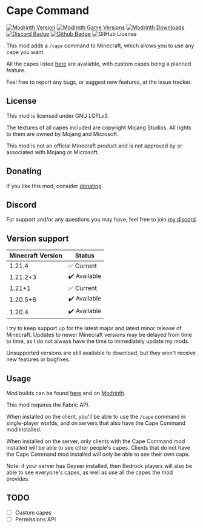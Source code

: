 # Cape Command

[![Modrinth Version](https://img.shields.io/modrinth/v/Ck0I4Uep?logo=modrinth&color=008800)](https://modrinth.com/mod/cape-command)
[![Modrinth Game Versions](https://img.shields.io/modrinth/game-versions/Ck0I4Uep?logo=modrinth&color=008800)](https://modrinth.com/mod/cape-command)
[![Modrinth Downloads](https://img.shields.io/modrinth/dt/Ck0I4Uep?logo=modrinth&color=008800)](https://modrinth.com/mod/cape-command)
[![Discord Badge](https://img.shields.io/badge/chat-discord-%235865f2)](https://discord.gg/CNNkyWRkqm)
[![Github Badge](https://img.shields.io/badge/github-capecommand-white?logo=github)](https://github.com/eclipseisoffline/capecommand)
![GitHub License](https://img.shields.io/github/license/eclipseisoffline/capecommand)

This mod adds a `/cape` command to Minecraft, which allows you to use any cape you want.

All the capes listed [here](https://minecraft.wiki/w/Cape) are available, with custom capes being
a planned feature.

Feel free to report any bugs, or suggest new features, at the issue tracker.

## License

This mod is licensed under GNU LGPLv3.

The textures of all capes included are copyright Mojang Studios. All rights to them
are owned by Mojang and Microsoft.

This mod is not an official Minecraft product and is not approved by or associated with Mojang or Microsoft.

## Donating

If you like this mod, consider [donating](https://buymeacoffee.com/eclipseisoffline).

## Discord

For support and/or any questions you may have, feel free to join [my discord](https://discord.gg/CNNkyWRkqm).

## Version support

| Minecraft Version | Status       |
|-------------------|--------------|
| 1.21.4            | ✅ Current    |
| 1.21.2+3          | ✔️ Available |
| 1.21+1            | ✅ Current    |
| 1.20.5+6          | ✔️ Available |
| 1.20.4            | ✔️ Available |

I try to keep support up for the latest major and latest minor release of Minecraft. Updates to newer Minecraft
versions may be delayed from time to time, as I do not always have the time to immediately update my mods.

Unsupported versions are still available to download, but they won't receive new features or bugfixes.

## Usage

Mod builds can be found [here](https://github.com/eclipseisoffline/capecommand/packages/2064482) and on [Modrinth](https://modrinth.com/mod/cape-command).

This mod requires the Fabric API.

When installed on the client, you'll be able to use the `/cape` command in single-player worlds,
and on servers that also have the Cape Command mod installed.

When installed on the server, only clients with the Cape Command mod installed will be able to see
other people's capes. Clients that do not have the Cape Command mod installed will only be able to
see their own cape.

Note: if your server has Geyser installed, then Bedrock players will also be able to see everyone's capes, as well as use all the capes the mod provides.

## TODO

- [ ] Custom capes
- [ ] Permissions API

